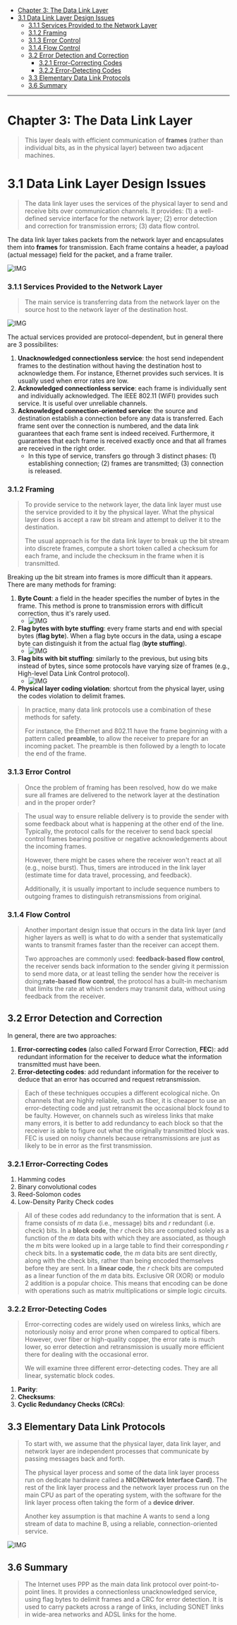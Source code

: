 - [Chapter 3: The Data Link Layer](#chapter-3-the-data-link-layer)
- [3.1 Data Link Layer Design Issues](#31-data-link-layer-design-issues)
    - [3.1.1 Services Provided to the Network Layer](#311-services-provided-to-the-network-layer)
    - [3.1.2 Framing](#312-framing)
    - [3.1.3 Error Control](#313-error-control)
    - [3.1.4 Flow Control](#314-flow-control)
  - [3.2 Error Detection and Correction](#32-error-detection-and-correction)
    - [3.2.1 Error-Correcting Codes](#321-error-correcting-codes)
    - [3.2.2 Error-Detecting Codes](#322-error-detecting-codes)
  - [3.3 Elementary Data Link Protocols](#33-elementary-data-link-protocols)
  - [3.6 Summary](#36-summary)

---
# Chapter 3: The Data Link Layer

> This layer deals with efficient communication of **frames** (rather than individual bits, as in the physical layer) between two adjacent machines.

# 3.1 Data Link Layer Design Issues

> The data link layer uses the services of the physical layer to send and receive bits over communication channels. It provides: (1) a well-defined service interface for the network layer; (2) error detection and correction for transmission errors; (3) data flow control.

The data link layer takes packets from the network layer and encapsulates them into **frames** for transmission. Each frame contains a header, a payload (actual message) field for the packet, and a frame trailer.

![IMG](imgs/3-1.png)


### 3.1.1 Services Provided to the Network Layer

> The main service is transferring data from the network layer on the source host to the network layer of the destination host.

![IMG](imgs/3-2.png)

The actual services provided are protocol-dependent, but in general there are 3 possibilites:

1. **Unacknowledged connectionless service**: the host send independent frames to the destination without having the destination host to acknowledge them. For instance, Ethernet provides such services. It is usually used when error rates are low.
2. **Acknowledged connectionless service**: each frame is individually sent and individually acknowledged. The IEEE 802.11 (WiFI) provides such service. It is useful over unreliable channels.
3. **Acknowledged connection-oriented service**: the source and destination establish a connection before any data is transferred. Each frame sent over the connection is numbered, and the data link guarantees that each frame sent is indeed received. Furthermore, it guarantees that each frame is received exactly once and that all frames are received in the right order.
   - In this type of service, transfers go through 3 distinct phases: (1) establishing connection; (2) frames are transmitted; (3) connection is released.

### 3.1.2 Framing

> To provide service to the network layer, the data link layer must use the service provided to it by the physical layer. What the physical layer does is accept a raw bit stream and attempt to deliver it to the destination.
> 
> The usual approach is for the data link layer to break up the bit stream into discrete frames, compute a short token called a checksum for each frame, and include the checksum in the frame when it is transmitted.

Breaking up the bit stream into frames is more difficult than it appears. There are many methods for framing:
  1. **Byte Count**: a field in the header specifies the number of bytes in the frame. This method is prone to transmission errors with difficult correction, thus it's rarely used.
     - ![IMG](imgs/3-3.png)
  2. **Flag bytes with byte stuffing**: every frame starts and end with special bytes (**flag byte**). When a flag byte occurs in the data, using a escape byte can distinguish it from the actual flag (**byte stuffing**).
     - ![IMG](imgs/3-4.png) 
  3. **Flag bits with bit stuffing**: similarly to the previous, but using bits instead of bytes, since some protocols have varying size of frames (e.g., High-level Data Link Control protocol).
     - ![IMG](imgs/3-5.png)
  4. **Physical layer coding violation**: shortcut from the physical layer, using the codes violation to delimit frames.

> In practice, many data link protocols use a combination of these methods for safety.
> 
> For instance, the Ethernet and 802.11 have the frame beginning with a pattern called **preamble**, to allow the receiver to prepare for an incoming packet. The preamble is then followed by a length to locate the end of the frame.

### 3.1.3 Error Control

> Once the problem of framing has been resolved, how do we make sure all frames are delivered to the network layer at the destination and in the proper order?

> The usual way to ensure reliable delivery is to provide the sender with some feedback about what is happening at the other end of the line. Typically, the protocol calls for the receiver to send back special control frames bearing positive or negative acknowledgements about the incoming frames.
> 
> However, there might be cases where the receiver won't react at all (e.g., noise burst). Thus, timers are introduced in the link layer (estimate time for data travel, processing, and feedback).
> 
> Additionally, it is usually important to include sequence numbers to outgoing frames to distinguish retransmissions from original.

### 3.1.4 Flow Control

> Another important design issue that occurs in the data link layer (and higher layers as well) is what to do with a sender that systematically wants to transmit frames faster than the receiver can accept them. 
> 
>  Two approaches
are commonly used: **feedback-based flow control**, the receiver sends back information to the sender giving it permission to send more data, or at least telling the sender how the receiver is doing;**rate-based flow control**, the protocol has a built-in mechanism that limits the rate at which senders may transmit data, without using feedback from the receiver.


## 3.2 Error Detection and Correction

In general, there are two approaches: 
  1. **Error-correcting codes** (also called Forward Error Correction, **FEC**): add redundant information for the receiver to deduce what the information transmitted must have been. 
  2. **Error-detecting codes**: add redundant information for the receiver to deduce that an error has occurred and request retransmission.

> Each of these techniques occupies a different ecological niche. On channels that are highly reliable, such as fiber, it is cheaper to use an error-detecting code and just retransmit the occasional block found to be faulty. However, on channels such as wireless links that make many errors, it is better to add redundancy to each block so that the receiver is able to figure out what the originally transmitted block was. FEC is used on noisy channels because retransmissions are just as likely to be in error as the first transmission.

### 3.2.1 Error-Correcting Codes

1. Hamming codes
2. Binary convolutional codes
3. Reed-Solomon codes
4. Low-Density Parity Check codes

> All of these codes add redundancy to the information that is sent. A frame consists of $m$ data (i.e., message) bits and $r$ redundant (i.e. check) bits. In a **block code**, the $r$ check bits are computed solely as a function of the $m$ data bits with which they are associated, as though the $m$ bits were looked up in a large table to find their corresponding $r$ check bits. In a **systematic code**, the $m$ data bits are sent directly, along with the check bits, rather than being encoded themselves before they are sent. In a **linear code**, the $r$ check bits are computed as a linear function of the $m$ data bits. Exclusive OR (XOR) or modulo 2 addition is a popular choice. This means that encoding can be done with operations such as matrix multiplications or simple logic circuits.

### 3.2.2 Error-Detecting Codes

> Error-correcting codes are widely used on wireless links, which are notoriously noisy and error prone when compared to optical fibers. However, over fiber or high-quality copper, the error rate is much lower, so error detection and retransmission is usually more efficient there for dealing with the occasional error.
> 
> We will examine three different error-detecting codes. They are all linear, systematic block codes.

1. **Parity**: 
2. **Checksums**:
3. **Cyclic Redundancy Checks (CRCs)**:


## 3.3 Elementary Data Link Protocols

> To start with, we assume that the physical layer, data link layer, and network layer are independent processes that communicate by passing messages back and forth.
> 
> The physical layer process and some of the data link layer process run on dedicate hardware called a **NIC(Network Interface Card)**. The rest of the link layer process and the network layer process run on the main CPU as part of the operating system, with the software for the link layer process often taking the form of a **device driver**.
> 
> Another key assumption is that machine A wants to send a long stream of data to machine B, using a reliable, connection-oriented service.
 

![IMG](imgs/3-10.png)

## 3.6 Summary

> The Internet uses PPP as the main data link protocol over point-to-point lines. It provides a connectionless unacknowledged service, using flag bytes to delimit frames and a CRC for error detection. It is used to carry packets across a range of links, including SONET links in wide-area networks and ADSL links for the home.